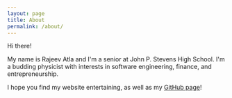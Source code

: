 ```yaml
---
layout: page
title: About
permalink: /about/
---
```

Hi there!



My name is Rajeev Atla and I'm a senior at John P. Stevens High School. I'm a budding physicist with interests in software engineering, finance, and entrepreneurship.

I hope you find my website entertaining, as well as my [GitHub page](https://github.com/RajeevAtla "My Github Page")!
